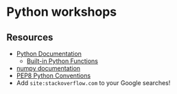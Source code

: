 # Python workshops

## Resources

- [Python Documentation](https://docs.python.org/3/index.html)
  - [Built-in Python Functions](https://docs.python.org/3/library/functions.htmlhttps://numpy.org/doc/1.18/index.html)
- [numpy documentation](https://numpy.org/doc/stable/)
- [PEP8 Python Conventions](https://www.python.org/dev/peps/pep-0008/)
- Add `site:stackoverflow.com` to your Google searches!
